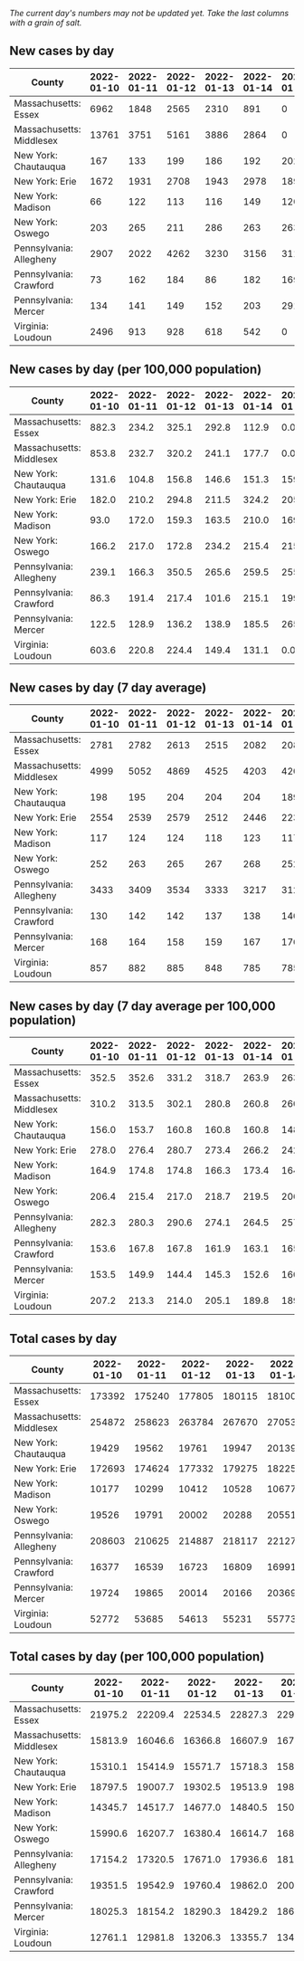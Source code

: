 _The current day's numbers may not be updated yet. Take the last columns with a grain of salt._
## New cases by day

| County | 2022-01-10 | 2022-01-11 | 2022-01-12 | 2022-01-13 | 2022-01-14 | 2022-01-15 | 2022-01-16 |
| --- | --- | --- | --- | --- | --- | --- | --- |
| Massachusetts: Essex | 6962 | 1848 | 2565 | 2310 | 891 | 0 |  |
| Massachusetts: Middlesex | 13761 | 3751 | 5161 | 3886 | 2864 | 0 |  |
| New York: Chautauqua | 167 | 133 | 199 | 186 | 192 | 202 | 153 |
| New York: Erie | 1672 | 1931 | 2708 | 1943 | 2978 | 1890 | 1770 |
| New York: Madison | 66 | 122 | 113 | 116 | 149 | 120 | 80 |
| New York: Oswego | 203 | 265 | 211 | 286 | 263 | 263 | 252 |
| Pennsylvania: Allegheny | 2907 | 2022 | 4262 | 3230 | 3156 | 3112 | 3977 |
| Pennsylvania: Crawford | 73 | 162 | 184 | 86 | 182 | 169 | 265 |
| Pennsylvania: Mercer | 134 | 141 | 149 | 152 | 203 | 291 | 315 |
| Virginia: Loudoun | 2496 | 913 | 928 | 618 | 542 | 0 |  |

## New cases by day (per 100,000 population)

| County | 2022-01-10 | 2022-01-11 | 2022-01-12 | 2022-01-13 | 2022-01-14 | 2022-01-15 | 2022-01-16 |
| --- | --- | --- | --- | --- | --- | --- | --- |
| Massachusetts: Essex | 882.3 | 234.2 | 325.1 | 292.8 | 112.9 | 0.0 |  |
| Massachusetts: Middlesex | 853.8 | 232.7 | 320.2 | 241.1 | 177.7 | 0.0 |  |
| New York: Chautauqua | 131.6 | 104.8 | 156.8 | 146.6 | 151.3 | 159.2 | 120.6 |
| New York: Erie | 182.0 | 210.2 | 294.8 | 211.5 | 324.2 | 205.7 | 192.7 |
| New York: Madison | 93.0 | 172.0 | 159.3 | 163.5 | 210.0 | 169.2 | 112.8 |
| New York: Oswego | 166.2 | 217.0 | 172.8 | 234.2 | 215.4 | 215.4 | 206.4 |
| Pennsylvania: Allegheny | 239.1 | 166.3 | 350.5 | 265.6 | 259.5 | 255.9 | 327.0 |
| Pennsylvania: Crawford | 86.3 | 191.4 | 217.4 | 101.6 | 215.1 | 199.7 | 313.1 |
| Pennsylvania: Mercer | 122.5 | 128.9 | 136.2 | 138.9 | 185.5 | 265.9 | 287.9 |
| Virginia: Loudoun | 603.6 | 220.8 | 224.4 | 149.4 | 131.1 | 0.0 |  |

## New cases by day (7 day average)

| County | 2022-01-10 | 2022-01-11 | 2022-01-12 | 2022-01-13 | 2022-01-14 | 2022-01-15 | 2022-01-16 |
| --- | --- | --- | --- | --- | --- | --- | --- |
| Massachusetts: Essex | 2781 | 2782 | 2613 | 2515 | 2082 | 2082 |  |
| Massachusetts: Middlesex | 4999 | 5052 | 4869 | 4525 | 4203 | 4203 |  |
| New York: Chautauqua | 198 | 195 | 204 | 204 | 204 | 189 | 176 |
| New York: Erie | 2554 | 2539 | 2579 | 2512 | 2446 | 2230 | 2127 |
| New York: Madison | 117 | 124 | 124 | 118 | 123 | 117 | 109 |
| New York: Oswego | 252 | 263 | 265 | 267 | 268 | 252 | 249 |
| Pennsylvania: Allegheny | 3433 | 3409 | 3534 | 3333 | 3217 | 3128 | 3238 |
| Pennsylvania: Crawford | 130 | 142 | 142 | 137 | 138 | 140 | 160 |
| Pennsylvania: Mercer | 168 | 164 | 158 | 159 | 167 | 176 | 198 |
| Virginia: Loudoun | 857 | 882 | 885 | 848 | 785 | 785 |  |

## New cases by day (7 day average per 100,000 population)

| County | 2022-01-10 | 2022-01-11 | 2022-01-12 | 2022-01-13 | 2022-01-14 | 2022-01-15 | 2022-01-16 |
| --- | --- | --- | --- | --- | --- | --- | --- |
| Massachusetts: Essex | 352.5 | 352.6 | 331.2 | 318.7 | 263.9 | 263.9 |  |
| Massachusetts: Middlesex | 310.2 | 313.5 | 302.1 | 280.8 | 260.8 | 260.8 |  |
| New York: Chautauqua | 156.0 | 153.7 | 160.8 | 160.8 | 160.8 | 148.9 | 138.7 |
| New York: Erie | 278.0 | 276.4 | 280.7 | 273.4 | 266.2 | 242.7 | 231.5 |
| New York: Madison | 164.9 | 174.8 | 174.8 | 166.3 | 173.4 | 164.9 | 153.6 |
| New York: Oswego | 206.4 | 215.4 | 217.0 | 218.7 | 219.5 | 206.4 | 203.9 |
| Pennsylvania: Allegheny | 282.3 | 280.3 | 290.6 | 274.1 | 264.5 | 257.2 | 266.3 |
| Pennsylvania: Crawford | 153.6 | 167.8 | 167.8 | 161.9 | 163.1 | 165.4 | 189.1 |
| Pennsylvania: Mercer | 153.5 | 149.9 | 144.4 | 145.3 | 152.6 | 160.8 | 180.9 |
| Virginia: Loudoun | 207.2 | 213.3 | 214.0 | 205.1 | 189.8 | 189.8 |  |

## Total cases by day

| County | 2022-01-10 | 2022-01-11 | 2022-01-12 | 2022-01-13 | 2022-01-14 | 2022-01-15 | 2022-01-16 |
| --- | --- | --- | --- | --- | --- | --- | --- |
| Massachusetts: Essex | 173392 | 175240 | 177805 | 180115 | 181006 | 181006 |  |
| Massachusetts: Middlesex | 254872 | 258623 | 263784 | 267670 | 270534 | 270534 |  |
| New York: Chautauqua | 19429 | 19562 | 19761 | 19947 | 20139 | 20341 | 20494 |
| New York: Erie | 172693 | 174624 | 177332 | 179275 | 182253 | 184143 | 185913 |
| New York: Madison | 10177 | 10299 | 10412 | 10528 | 10677 | 10797 | 10877 |
| New York: Oswego | 19526 | 19791 | 20002 | 20288 | 20551 | 20814 | 21066 |
| Pennsylvania: Allegheny | 208603 | 210625 | 214887 | 218117 | 221273 | 224385 | 228362 |
| Pennsylvania: Crawford | 16377 | 16539 | 16723 | 16809 | 16991 | 17160 | 17425 |
| Pennsylvania: Mercer | 19724 | 19865 | 20014 | 20166 | 20369 | 20660 | 20975 |
| Virginia: Loudoun | 52772 | 53685 | 54613 | 55231 | 55773 | 55773 |  |

## Total cases by day (per 100,000 population)

| County | 2022-01-10 | 2022-01-11 | 2022-01-12 | 2022-01-13 | 2022-01-14 | 2022-01-15 | 2022-01-16 |
| --- | --- | --- | --- | --- | --- | --- | --- |
| Massachusetts: Essex | 21975.2 | 22209.4 | 22534.5 | 22827.3 | 22940.2 | 22940.2 |  |
| Massachusetts: Middlesex | 15813.9 | 16046.6 | 16366.8 | 16607.9 | 16785.6 | 16785.6 |  |
| New York: Chautauqua | 15310.1 | 15414.9 | 15571.7 | 15718.3 | 15869.6 | 16028.8 | 16149.3 |
| New York: Erie | 18797.5 | 19007.7 | 19302.5 | 19513.9 | 19838.1 | 20043.8 | 20236.5 |
| New York: Madison | 14345.7 | 14517.7 | 14677.0 | 14840.5 | 15050.5 | 15219.7 | 15332.5 |
| New York: Oswego | 15990.6 | 16207.7 | 16380.4 | 16614.7 | 16830.0 | 17045.4 | 17251.8 |
| Pennsylvania: Allegheny | 17154.2 | 17320.5 | 17671.0 | 17936.6 | 18196.1 | 18452.0 | 18779.1 |
| Pennsylvania: Crawford | 19351.5 | 19542.9 | 19760.4 | 19862.0 | 20077.0 | 20276.7 | 20589.9 |
| Pennsylvania: Mercer | 18025.3 | 18154.2 | 18290.3 | 18429.2 | 18614.7 | 18880.7 | 19168.6 |
| Virginia: Loudoun | 12761.1 | 12981.8 | 13206.3 | 13355.7 | 13486.8 | 13486.8 |  |
